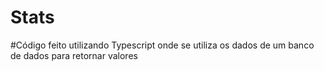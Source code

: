 # Stats


#Código feito utilizando Typescript onde se utiliza os dados de um banco de dados para retornar valores
